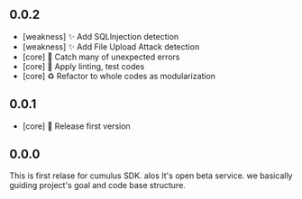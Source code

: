 ## 0.0.2
- [weakness] ✨ Add SQLInjection detection
- [weakness] ✨ Add File Upload Attack detection
- [core] 🥅  Catch many of unexpected errors
- [core] 🔧 Apply linting, test codes
- [core] ♻️ Refactor to whole codes as modularization

## 0.0.1
- [core] 🎉 Release first version

## 0.0.0
This is first relase for cumulus SDK. alos It's open beta service. we basically guiding project's goal and code base structure.
